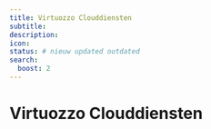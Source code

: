 ```yaml
---
title: Virtuozzo Clouddiensten
subtitle:
description:
icon:
status: # nieuw updated outdated
search:
  boost: 2 
---
```


# Virtuozzo Clouddiensten


